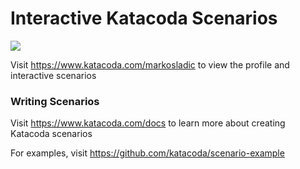 # Interactive Katacoda Scenarios

[![](http://shields.katacoda.com/katacoda/markosladic/count.svg)](https://www.katacoda.com/markosladic "Get your profile on Katacoda.com")

Visit https://www.katacoda.com/markosladic to view the profile and interactive scenarios

### Writing Scenarios
Visit https://www.katacoda.com/docs to learn more about creating Katacoda scenarios

For examples, visit https://github.com/katacoda/scenario-example

